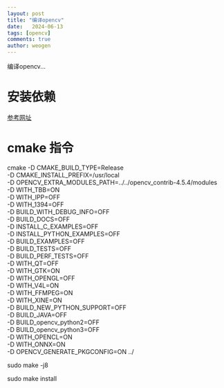 ```yaml
---
layout: post
title: "编译opencv"
date:   2024-06-13
tags: [opencv]
comments: true
author: weogen
---
```


编译opencv...

<!-- more -->


# 安装依赖  
[参考网址](https://dev.to/swervin/how-to-install-opencv-4-2-0-on-ubuntu-18-04-3i7l)  

# cmake 指令  
cmake -D CMAKE_BUILD_TYPE=Release \
-D CMAKE_INSTALL_PREFIX=/usr/local \
-D OPENCV_EXTRA_MODULES_PATH=../../opencv_contrib-4.5.4/modules \
-D WITH_TBB=ON \
-D WITH_IPP=OFF \
-D WITH_1394=OFF \
-D BUILD_WITH_DEBUG_INFO=OFF \
-D BUILD_DOCS=OFF \
-D INSTALL_C_EXAMPLES=OFF \
-D INSTALL_PYTHON_EXAMPLES=OFF \
-D BUILD_EXAMPLES=OFF \
-D BUILD_TESTS=OFF \
-D BUILD_PERF_TESTS=OFF \
-D WITH_QT=OFF \
-D WITH_GTK=ON \
-D WITH_OPENGL=OFF \
-D WITH_V4L=ON  \
-D WITH_FFMPEG=ON \
-D WITH_XINE=ON \
-D BUILD_NEW_PYTHON_SUPPORT=OFF \
-D BUILD_JAVA=OFF \
-D BUILD_opencv_python2=OFF \
-D BUILD_opencv_python3=OFF \
-D WITH_OPENCL=ON \
-D WITH_ONNX=ON \
-D OPENCV_GENERATE_PKGCONFIG=ON ../

sudo make -j8

sudo make install

